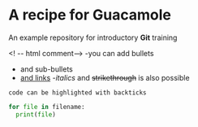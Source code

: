 # A recipe for Guacamole
An example repository for introductory **Git** training

<! -- html comment-->
-you can add bullets
  - and sub-bullets
- [and links](http://bio-it.embl.de)
-_italics_ and ~~strikethrough~~ is also possible

`code can be highlighted with backticks`
```Python
for file in filename:
  print(file)
```
